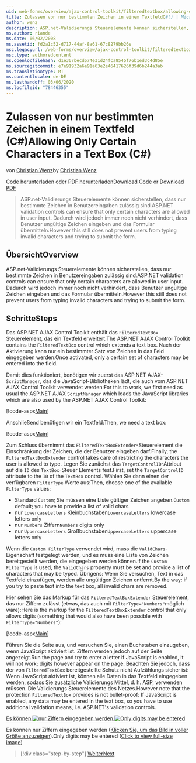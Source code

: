 ```yaml
---
uid: web-forms/overview/ajax-control-toolkit/filteredtextbox/allowing-only-certain-characters-in-a-text-box-cs
title: Zulassen von nur bestimmten Zeichen in einem TextfeldC#() | Microsoft-Dokumentation
author: wenz
description: ASP.net-Validierungs Steuerelemente können sicherstellen, dass nur bestimmte Zeichen in Benutzereingaben zulässig sind. Dies hindert Benutzer jedoch immer noch nicht daran, ungültige Eingaben einzugeben...
ms.author: riande
ms.date: 06/02/2008
ms.assetid: fd2a1c52-d717-44af-8a61-67c8279bb26e
msc.legacyurl: /web-forms/overview/ajax-control-toolkit/filteredtextbox/allowing-only-certain-characters-in-a-text-box-cs
msc.type: authoredcontent
ms.openlocfilehash: d1e367becd574e31d24fca8545f76b1ed3c4d85e
ms.sourcegitcommit: e7e91932a6e91a63e2e46417626f39d6b244a3ab
ms.translationtype: MT
ms.contentlocale: de-DE
ms.lasthandoff: 03/06/2020
ms.locfileid: "78446355"
---
```

# <a name="allowing-only-certain-characters-in-a-text-box-c"></a><span data-ttu-id="1c9bc-104">Zulassen von nur bestimmten Zeichen in einem Textfeld (C#)</span><span class="sxs-lookup"><span data-stu-id="1c9bc-104">Allowing Only Certain Characters in a Text Box (C#)</span></span>

<span data-ttu-id="1c9bc-105">von [Christian Wenz](https://github.com/wenz)</span><span class="sxs-lookup"><span data-stu-id="1c9bc-105">by [Christian Wenz](https://github.com/wenz)</span></span>

<span data-ttu-id="1c9bc-106">[Code herunterladen](https://download.microsoft.com/download/4/c/2/4c2def7a-0d23-4055-91f9-1f18504167d7/FilteredTextBox0.cs.zip) oder [PDF herunterladen](https://download.microsoft.com/download/b/6/a/b6ae89ee-df69-4c87-9bfb-ad1eb2b23373/filteredtextbox0CS.pdf)</span><span class="sxs-lookup"><span data-stu-id="1c9bc-106">[Download Code](https://download.microsoft.com/download/4/c/2/4c2def7a-0d23-4055-91f9-1f18504167d7/FilteredTextBox0.cs.zip) or [Download PDF](https://download.microsoft.com/download/b/6/a/b6ae89ee-df69-4c87-9bfb-ad1eb2b23373/filteredtextbox0CS.pdf)</span></span>

> <span data-ttu-id="1c9bc-107">ASP.net-Validierungs Steuerelemente können sicherstellen, dass nur bestimmte Zeichen in Benutzereingaben zulässig sind.</span><span class="sxs-lookup"><span data-stu-id="1c9bc-107">ASP.NET validation controls can ensure that only certain characters are allowed in user input.</span></span> <span data-ttu-id="1c9bc-108">Dadurch wird jedoch immer noch nicht verhindert, dass Benutzer ungültige Zeichen eingeben und das Formular übermitteln.</span><span class="sxs-lookup"><span data-stu-id="1c9bc-108">However this still does not prevent users from typing invalid characters and trying to submit the form.</span></span>

## <a name="overview"></a><span data-ttu-id="1c9bc-109">Übersicht</span><span class="sxs-lookup"><span data-stu-id="1c9bc-109">Overview</span></span>

<span data-ttu-id="1c9bc-110">ASP.net-Validierungs Steuerelemente können sicherstellen, dass nur bestimmte Zeichen in Benutzereingaben zulässig sind.</span><span class="sxs-lookup"><span data-stu-id="1c9bc-110">ASP.NET validation controls can ensure that only certain characters are allowed in user input.</span></span> <span data-ttu-id="1c9bc-111">Dadurch wird jedoch immer noch nicht verhindert, dass Benutzer ungültige Zeichen eingeben und das Formular übermitteln.</span><span class="sxs-lookup"><span data-stu-id="1c9bc-111">However this still does not prevent users from typing invalid characters and trying to submit the form.</span></span>

## <a name="steps"></a><span data-ttu-id="1c9bc-112">Schritte</span><span class="sxs-lookup"><span data-stu-id="1c9bc-112">Steps</span></span>

<span data-ttu-id="1c9bc-113">Das ASP.NET AJAX Control Toolkit enthält das `FilteredTextBox` Steuerelement, das ein Textfeld erweitert.</span><span class="sxs-lookup"><span data-stu-id="1c9bc-113">The ASP.NET AJAX Control Toolkit contains the `FilteredTextBox` control which extends a text box.</span></span> <span data-ttu-id="1c9bc-114">Nach der Aktivierung kann nur ein bestimmter Satz von Zeichen in das Feld eingegeben werden.</span><span class="sxs-lookup"><span data-stu-id="1c9bc-114">Once activated, only a certain set of characters may be entered into the field.</span></span>

<span data-ttu-id="1c9bc-115">Damit dies funktioniert, benötigen wir zuerst das ASP.NET AJAX-`ScriptManager`, das die JavaScript-Bibliotheken lädt, die auch vom ASP.NET AJAX Control Toolkit verwendet werden:</span><span class="sxs-lookup"><span data-stu-id="1c9bc-115">For this to work, we first need as usual the ASP.NET AJAX `ScriptManager` which loads the JavaScript libraries which are also used by the ASP.NET AJAX Control Toolkit:</span></span>

[!code-aspx[Main](allowing-only-certain-characters-in-a-text-box-cs/samples/sample1.aspx)]

<span data-ttu-id="1c9bc-116">Anschließend benötigen wir ein Textfeld:</span><span class="sxs-lookup"><span data-stu-id="1c9bc-116">Then, we need a text box:</span></span>

[!code-aspx[Main](allowing-only-certain-characters-in-a-text-box-cs/samples/sample2.aspx)]

<span data-ttu-id="1c9bc-117">Zum Schluss übernimmt das `FilteredTextBoxExtender`-Steuerelement die Einschränkung der Zeichen, die der Benutzer eingeben darf.</span><span class="sxs-lookup"><span data-stu-id="1c9bc-117">Finally, the `FilteredTextBoxExtender` control takes care of restricting the characters the user is allowed to type.</span></span> <span data-ttu-id="1c9bc-118">Legen Sie zunächst das `TargetControlID`-Attribut auf die `ID` des `TextBox`-Steuer Elements fest.</span><span class="sxs-lookup"><span data-stu-id="1c9bc-118">First, set the `TargetControlID` attribute to the `ID` of the `TextBox` control.</span></span> <span data-ttu-id="1c9bc-119">Wählen Sie dann einen der verfügbaren `FilterType` Werte aus:</span><span class="sxs-lookup"><span data-stu-id="1c9bc-119">Then, choose one of the available `FilterType` values:</span></span>

- <span data-ttu-id="1c9bc-120">Standard `Custom`; Sie müssen eine Liste gültiger Zeichen angeben.</span><span class="sxs-lookup"><span data-stu-id="1c9bc-120">`Custom` default; you have to provide a list of valid chars</span></span>
- <span data-ttu-id="1c9bc-121">nur `LowercaseLetters` Kleinbuchstaben</span><span class="sxs-lookup"><span data-stu-id="1c9bc-121">`LowercaseLetters` lowercase letters only</span></span>
- <span data-ttu-id="1c9bc-122">nur `Numbers` Ziffern</span><span class="sxs-lookup"><span data-stu-id="1c9bc-122">`Numbers` digits only</span></span>
- <span data-ttu-id="1c9bc-123">nur `UppercaseLetters` Großbuchstaben</span><span class="sxs-lookup"><span data-stu-id="1c9bc-123">`UppercaseLetters` uppercase letters only</span></span>

<span data-ttu-id="1c9bc-124">Wenn die `Custom FilterType` verwendet wird, muss die `ValidChars`-Eigenschaft festgelegt werden, und es muss eine Liste von Zeichen bereitgestellt werden, die eingegeben werden können.</span><span class="sxs-lookup"><span data-stu-id="1c9bc-124">If the `Custom FilterType` is used, the `ValidChars` property must be set and provide a list of characters that may be typed.</span></span> <span data-ttu-id="1c9bc-125">Übrigens: Wenn Sie versuchen, Text in das Textfeld einzufügen, werden alle ungültigen Zeichen entfernt.</span><span class="sxs-lookup"><span data-stu-id="1c9bc-125">By the way: if you try to paste text into the text box, all invalid chars are removed.</span></span>

<span data-ttu-id="1c9bc-126">Hier sehen Sie das Markup für das `FilteredTextBoxExtender` Steuerelement, das nur Ziffern zulässt (etwas, das auch mit `FilterType="Numbers"`möglich wäre):</span><span class="sxs-lookup"><span data-stu-id="1c9bc-126">Here is the markup for the `FilteredTextBoxExtender` control that only allows digits (something that would also have been possible with `FilterType="Numbers"`):</span></span>

[!code-aspx[Main](allowing-only-certain-characters-in-a-text-box-cs/samples/sample3.aspx)]

<span data-ttu-id="1c9bc-127">Führen Sie die Seite aus, und versuchen Sie, einen Buchstaben einzugeben, wenn JavaScript aktiviert ist. Ziffern werden jedoch auf der Seite angezeigt.</span><span class="sxs-lookup"><span data-stu-id="1c9bc-127">Run the page and try to enter a letter if JavaScript is enabled, it will not work; digits however appear on the page.</span></span> <span data-ttu-id="1c9bc-128">Beachten Sie jedoch, dass der von `FilteredTextBox` bereitgestellte Schutz nicht Aufzählungs sicher ist: Wenn JavaScript aktiviert ist, können alle Daten in das Textfeld eingegeben werden, sodass Sie zusätzliche Validierungs Mittel, d. h. ASP, verwenden müssen. Die Validierungs Steuerelemente des Netzes.</span><span class="sxs-lookup"><span data-stu-id="1c9bc-128">However note that the protection `FilteredTextBox` provides is not bullet-proof: If JavaScript is enabled, any data may be entered in the text box, so you have to use additional validation means, i.e. ASP.NET's validation controls.</span></span>

<span data-ttu-id="1c9bc-129">[Es können ![nur Ziffern eingegeben werden.](allowing-only-certain-characters-in-a-text-box-cs/_static/image2.png)](allowing-only-certain-characters-in-a-text-box-cs/_static/image1.png)</span><span class="sxs-lookup"><span data-stu-id="1c9bc-129">[![Only digits may be entered](allowing-only-certain-characters-in-a-text-box-cs/_static/image2.png)](allowing-only-certain-characters-in-a-text-box-cs/_static/image1.png)</span></span>

<span data-ttu-id="1c9bc-130">Es können nur Ziffern eingegeben werden ([Klicken Sie, um das Bild in voller Größe anzuzeigen](allowing-only-certain-characters-in-a-text-box-cs/_static/image3.png)).</span><span class="sxs-lookup"><span data-stu-id="1c9bc-130">Only digits may be entered ([Click to view full-size image](allowing-only-certain-characters-in-a-text-box-cs/_static/image3.png))</span></span>

> [!div class="step-by-step"]
> [<span data-ttu-id="1c9bc-131">Weiter</span><span class="sxs-lookup"><span data-stu-id="1c9bc-131">Next</span></span>](allowing-only-certain-characters-in-a-text-box-vb.md)
